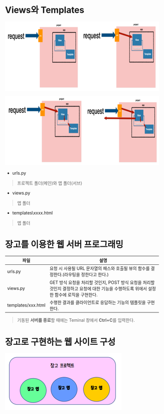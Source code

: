 # Views와 Templates

![image-20210723142322238](md-images/image-20210723142322238.png)

![image-20210723142337708](md-images/image-20210723142337708.png)

* urls.py

> 프로젝트 폴더(메인)와 앱 폴더(서브)

* views.py

> 앱 폴더

* templates\xxxx.html

> 앱 폴더



# 장고를 이용한 웹 서버 프로그래밍

| 파일               | 설명                                                         |
| ------------------ | ------------------------------------------------------------ |
| urls.py            | 요청 시 사용될 URL 문자열의 패스와 호출될 뷰의 함수를 결정한다.(라우팅을 정한다고 한다.) |
| views.py           | GET 방식 요청을 처리할 것인지, POST 방식 요청을 처리할 것인지 결정하고 요청에 대한 기능을 수행하도록 위에서 설정한 함수에 로직을 구현한다. |
| templates/xxx.html | 수행한 결과를 클라이언트로 응답하는 기능의 템플릿을 구현한다. |



> 기동된 **서버를 종료**할 때에는 Teminal 창에서 **Ctrl+C**를 입력한다.





# 장고로 구현하는 웹 사이트 구성

![image-20210723150848300](md-images/image-20210723150848300.png)

